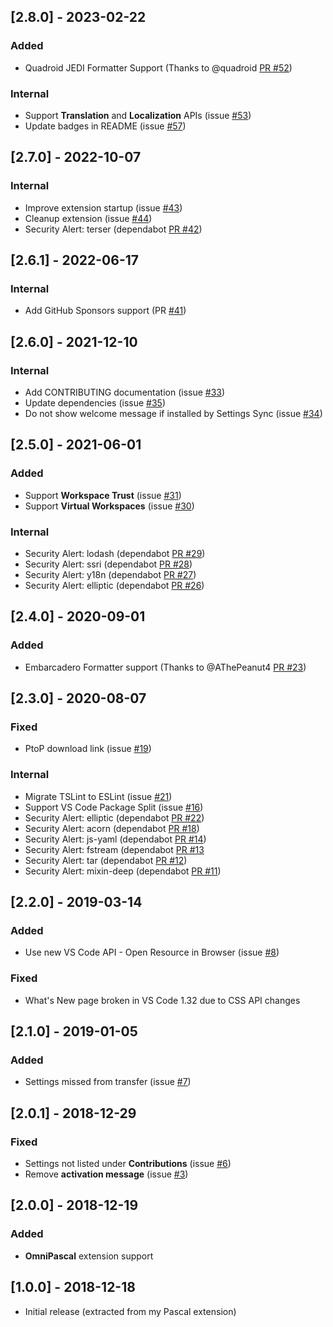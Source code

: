 ## [2.8.0] - 2023-02-22
### Added
- Quadroid JEDI Formatter Support (Thanks to @quadroid [PR #52](https://github.com/alefragnani/vscode-pascal-formatter/pull/52))

### Internal
- Support **Translation** and **Localization** APIs (issue [#53](https://github.com/alefragnani/vscode-pascal-formatter/issues/53))
- Update badges in README (issue [#57](https://github.com/alefragnani/vscode-pascal-formatter/issues/57))

## [2.7.0] - 2022-10-07
### Internal
- Improve extension startup (issue [#43](https://github.com/alefragnani/vscode-pascal-formatter/issues/43))
- Cleanup extension (issue [#44](https://github.com/alefragnani/vscode-pascal-formatter/issues/44))
- Security Alert: terser (dependabot [PR #42](https://github.com/alefragnani/vscode-pascal-formatter/pull/42))

## [2.6.1] - 2022-06-17
### Internal
- Add GitHub Sponsors support (PR [#41](https://github.com/alefragnani/vscode-pascal-formatter/pull/41))

## [2.6.0] - 2021-12-10
### Internal
- Add CONTRIBUTING documentation (issue [#33](https://github.com/alefragnani/vscode-pascal-formatter/issues/33))
- Update dependencies (issue [#35](https://github.com/alefragnani/vscode-pascal-formatter/issues/35))
- Do not show welcome message if installed by Settings Sync (issue [#34](https://github.com/alefragnani/vscode-pascal-formatter/issues/34))

## [2.5.0] - 2021-06-01
### Added
- Support **Workspace Trust** (issue [#31](https://github.com/alefragnani/vscode-pascal-formatter/issues/31))
- Support **Virtual Workspaces** (issue [#30](https://github.com/alefragnani/vscode-pascal-formatter/issues/30))

### Internal
- Security Alert: lodash (dependabot [PR #29](https://github.com/alefragnani/vscode-pascal-formatter/pull/29))
- Security Alert: ssri (dependabot [PR #28](https://github.com/alefragnani/vscode-pascal-formatter/pull/28))
- Security Alert: y18n (dependabot [PR #27](https://github.com/alefragnani/vscode-pascal-formatter/pull/27))
- Security Alert: elliptic (dependabot [PR #26](https://github.com/alefragnani/vscode-pascal-formatter/pull/26))

## [2.4.0] - 2020-09-01
### Added
- Embarcadero Formatter support (Thanks to @AThePeanut4 [PR #23](https://github.com/alefragnani/vscode-pascal-formatter/pull/23))

## [2.3.0] - 2020-08-07
### Fixed
- PtoP download link (issue [#19](https://github.com/alefragnani/vscode-pascal-formatter/issues/19))

### Internal
- Migrate TSLint to ESLint (issue [#21](https://github.com/alefragnani/vscode-pascal-formatter/issues/21))
- Support VS Code Package Split (issue [#16](https://github.com/alefragnani/vscode-pascal-formatter/issues/16))
- Security Alert: elliptic (dependabot [PR #22](https://github.com/alefragnani/vscode-pascal-formatter/pull/22))
- Security Alert: acorn (dependabot [PR #18](https://github.com/alefragnani/vscode-pascal-formatter/pull/18))
- Security Alert: js-yaml (dependabot [PR #14](https://github.com/alefragnani/vscode-pascal-formatter/pull/14))
- Security Alert: fstream (dependabot [PR #13](https://github.com/alefragnani/vscode-pascal-formatter/pull/13)
- Security Alert: tar (dependabot [PR #12](https://github.com/alefragnani/vscode-pascal-formatter/pull/12))
- Security Alert: mixin-deep (dependabot [PR #11](https://github.com/alefragnani/vscode-pascal-formatter/pull/11))

## [2.2.0] - 2019-03-14
### Added
- Use new VS Code API - Open Resource in Browser (issue [#8](https://github.com/alefragnani/vscode-pascal-formatter/issues/8))

### Fixed
- What's New page broken in VS Code 1.32 due to CSS API changes

## [2.1.0] - 2019-01-05
### Added
- Settings missed from transfer (issue [#7](https://github.com/alefragnani/vscode-pascal-formatter/issues/7))

## [2.0.1] - 2018-12-29
### Fixed
- Settings not listed under **Contributions** (issue [#6](https://github.com/alefragnani/vscode-pascal-formatter/issues/6))
- Remove **activation message** (issue [#3](https://github.com/alefragnani/vscode-pascal-formatter/issues/3))

## [2.0.0] - 2018-12-19
### Added
- **OmniPascal** extension support

## [1.0.0] - 2018-12-18
- Initial release (extracted from my Pascal extension)
